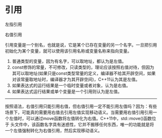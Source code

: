 # 引用

左指引用

右值引用

引用变量是一个别名，也就是说，它是某个已存在变量的另一个名字。一旦把引用初始化为某个变量，就可以使用该引用名称或变量名称来指向变量。

1. 普通类型的变量，因为有名字，可以取地址，都认为是左值。
2. const修饰的常量，不可修改，只读类型的，理论应该按照右值对待，但因为其可以取地址(如果只是const类型常量的定义，编译器不给其开辟空间，如果对该常量取地址时，编译器才为其开辟空间)，C++11认为其是左值。
3. 如果表达式的运行结果是一个临时变量或者对象，认为是右值。
4. 如果表达式运行结果或单个变量是一个引用则认为是左值。

---

按照语法，右值引用只能引用右值，但右值引用一定不能引用左值吗？因为：有些场景下，可能真的需要用右值去引用左值实现移动语义。当需要用右值引用引用一个左值时，可以通过move函数将左值转化为右值。C++11中，std::move()函数位于 头文件中，该函数名字具有迷惑性，它并不搬移任何东西，唯一的功能就是将一个左值强制转化为右值引用，然后实现移动语义。
